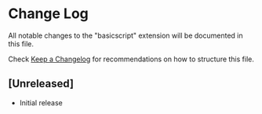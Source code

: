# Change Log

All notable changes to the "basicscript" extension will be documented in this file.

Check [Keep a Changelog](http://keepachangelog.com/) for recommendations on how to structure this file.

## [Unreleased]

- Initial release